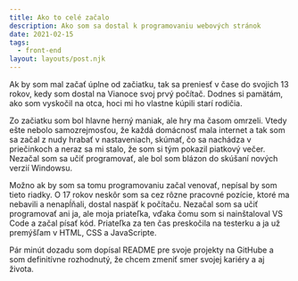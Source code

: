 ```yaml
---
title: Ako to celé začalo
description: Ako som sa dostal k programovaniu webových stránok
date: 2021-02-15
tags:
  - front-end
layout: layouts/post.njk
---
```


Ak by som mal začať úplne od začiatku, tak sa preniesť v čase do svojich 13 rokov, kedy som dostal na Vianoce svoj prvý počítač. Dodnes si pamätám, ako som vyskočil na otca, hoci mi ho vlastne kúpili starí rodičia. 

Zo začiatku som bol hlavne herný maniak, ale hry ma časom omrzeli. Vtedy ešte nebolo samozrejmosťou, že každá domácnosť mala internet a tak som sa začal z nudy hrabať v nastaveniach, skúmať, čo sa nachádza v priečinkoch a neraz sa mi stalo, že som si tým pokazil piatkový večer. Nezačal som sa učiť programovať, ale bol som blázon do skúšaní nových verzií Windowsu. 

Možno ak by som sa tomu programovaniu začal venovať, nepísal by som tieto riadky. O 17 rokov neskôr som sa cez rôzne pracovné pozície, ktoré ma nebavili a nenapĺňali, dostal naspäť k počítaču. Nezačal som sa učiť programovať ani ja, ale moja priateľka, vďaka čomu som si nainštaloval VS Code a začal písať kód. Priateľka za ten čas preskočila na testerku a ja už premýšľam v HTML, CSS a JavaScripte. 

Pár minút dozadu som dopísal README pre svoje projekty na GitHube a som definitívne rozhodnutý, že chcem zmeniť smer svojej kariéry a aj života. 
